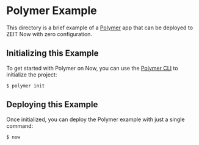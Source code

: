 # Polymer Example

This directory is a brief example of a [Polymer](https://www.polymer-project.org/) app that can be deployed to ZEIT Now with zero configuration.

## Initializing this Example

To get started with Polymer on Now, you can use the [Polymer CLI](https://polymer-library.polymer-project.org/3.0/docs/tools/polymer-cli) to initialize the project:

```shell
$ polymer init
```

## Deploying this Example

Once initialized, you can deploy the Polymer example with just a single command:

```shell
$ now
```
